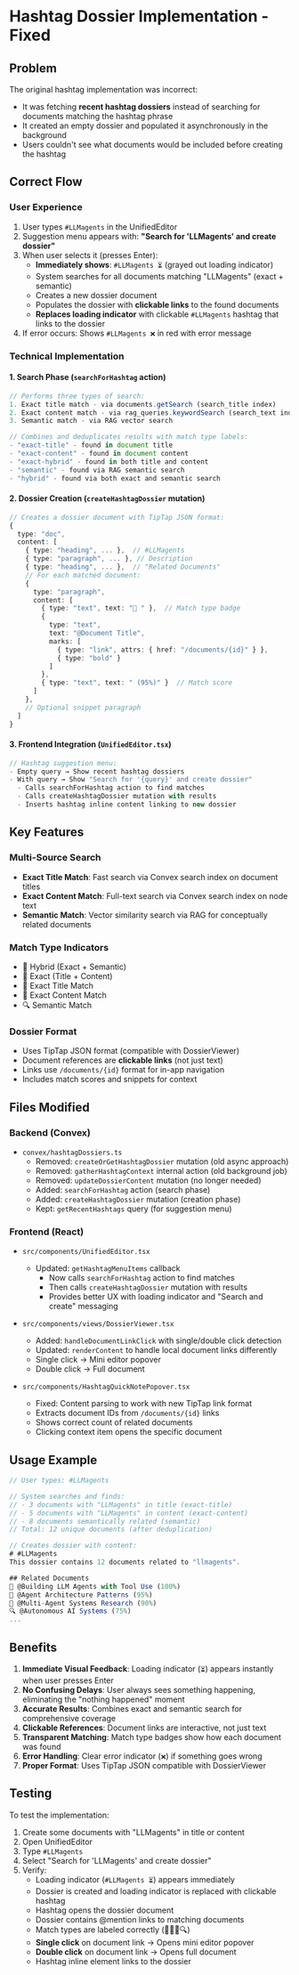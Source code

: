 # Hashtag Dossier Implementation - Fixed

## Problem
The original hashtag implementation was incorrect:
- It was fetching **recent hashtag dossiers** instead of searching for documents matching the hashtag phrase
- It created an empty dossier and populated it asynchronously in the background
- Users couldn't see what documents would be included before creating the hashtag

## Correct Flow

### User Experience
1. User types `#LLMagents` in the UnifiedEditor
2. Suggestion menu appears with: **"Search for 'LLMagents' and create dossier"**
3. When user selects it (presses Enter):
   - **Immediately shows**: `#LLMagents ⏳` (grayed out loading indicator)
   - System searches for all documents matching "LLMagents" (exact + semantic)
   - Creates a new dossier document
   - Populates the dossier with **clickable links** to the found documents
   - **Replaces loading indicator** with clickable `#LLMagents` hashtag that links to the dossier
4. If error occurs: Shows `#LLMagents ❌` in red with error message

### Technical Implementation

#### 1. Search Phase (`searchForHashtag` action)
```typescript
// Performs three types of search:
1. Exact title match - via documents.getSearch (search_title index)
2. Exact content match - via rag_queries.keywordSearch (search_text index on nodes)
3. Semantic match - via RAG vector search

// Combines and deduplicates results with match type labels:
- "exact-title" - found in document title
- "exact-content" - found in document content
- "exact-hybrid" - found in both title and content
- "semantic" - found via RAG semantic search
- "hybrid" - found via both exact and semantic search
```

#### 2. Dossier Creation (`createHashtagDossier` mutation)
```typescript
// Creates a dossier document with TipTap JSON format:
{
  type: "doc",
  content: [
    { type: "heading", ... },  // #LLMagents
    { type: "paragraph", ... }, // Description
    { type: "heading", ... },  // "Related Documents"
    // For each matched document:
    {
      type: "paragraph",
      content: [
        { type: "text", text: "🎯 " },  // Match type badge
        {
          type: "text",
          text: "@Document Title",
          marks: [
            { type: "link", attrs: { href: "/documents/{id}" } },
            { type: "bold" }
          ]
        },
        { type: "text", text: " (95%)" }  // Match score
      ]
    },
    // Optional snippet paragraph
  ]
}
```

#### 3. Frontend Integration (`UnifiedEditor.tsx`)
```typescript
// Hashtag suggestion menu:
- Empty query → Show recent hashtag dossiers
- With query → Show "Search for '{query}' and create dossier"
  - Calls searchForHashtag action to find matches
  - Calls createHashtagDossier mutation with results
  - Inserts hashtag inline content linking to new dossier
```

## Key Features

### Multi-Source Search
- **Exact Title Match**: Fast search via Convex search index on document titles
- **Exact Content Match**: Full-text search via Convex search index on node text
- **Semantic Match**: Vector similarity search via RAG for conceptually related documents

### Match Type Indicators
- 🎯 Hybrid (Exact + Semantic)
- 📍 Exact (Title + Content)
- 📍 Exact Title Match
- 📄 Exact Content Match
- 🔍 Semantic Match

### Dossier Format
- Uses TipTap JSON format (compatible with DossierViewer)
- Document references are **clickable links** (not just text)
- Links use `/documents/{id}` format for in-app navigation
- Includes match scores and snippets for context

## Files Modified

### Backend (Convex)
- `convex/hashtagDossiers.ts`
  - Removed: `createOrGetHashtagDossier` mutation (old async approach)
  - Removed: `gatherHashtagContext` internal action (old background job)
  - Removed: `updateDossierContent` mutation (no longer needed)
  - Added: `searchForHashtag` action (search phase)
  - Added: `createHashtagDossier` mutation (creation phase)
  - Kept: `getRecentHashtags` query (for suggestion menu)

### Frontend (React)
- `src/components/UnifiedEditor.tsx`
  - Updated: `getHashtagMenuItems` callback
    - Now calls `searchForHashtag` action to find matches
    - Then calls `createHashtagDossier` mutation with results
    - Provides better UX with loading indicator and "Search and create" messaging

- `src/components/views/DossierViewer.tsx`
  - Added: `handleDocumentLinkClick` with single/double click detection
  - Updated: `renderContent` to handle local document links differently
  - Single click → Mini editor popover
  - Double click → Full document

- `src/components/HashtagQuickNotePopover.tsx`
  - Fixed: Content parsing to work with new TipTap link format
  - Extracts document IDs from `/documents/{id}` links
  - Shows correct count of related documents
  - Clicking context item opens the specific document

## Usage Example

```typescript
// User types: #LLMagents

// System searches and finds:
// - 3 documents with "LLMagents" in title (exact-title)
// - 5 documents with "LLMagents" in content (exact-content)
// - 8 documents semantically related (semantic)
// Total: 12 unique documents (after deduplication)

// Creates dossier with content:
# #LLMagents
This dossier contains 12 documents related to "llmagents".

## Related Documents
🎯 @Building LLM Agents with Tool Use (100%)
📍 @Agent Architecture Patterns (95%)
📄 @Multi-Agent Systems Research (90%)
🔍 @Autonomous AI Systems (75%)
...
```

## Benefits

1. **Immediate Visual Feedback**: Loading indicator (`⏳`) appears instantly when user presses Enter
2. **No Confusing Delays**: User always sees something happening, eliminating the "nothing happened" moment
3. **Accurate Results**: Combines exact and semantic search for comprehensive coverage
4. **Clickable References**: Document links are interactive, not just text
5. **Transparent Matching**: Match type badges show how each document was found
6. **Error Handling**: Clear error indicator (`❌`) if something goes wrong
7. **Proper Format**: Uses TipTap JSON compatible with DossierViewer

## Testing

To test the implementation:
1. Create some documents with "LLMagents" in title or content
2. Open UnifiedEditor
3. Type `#LLMagents`
4. Select "Search for 'LLMagents' and create dossier"
5. Verify:
   - Loading indicator (`#LLMagents ⏳`) appears immediately
   - Dossier is created and loading indicator is replaced with clickable hashtag
   - Hashtag opens the dossier document
   - Dossier contains @mention links to matching documents
   - Match types are labeled correctly (🎯📍📄🔍)
   - **Single click** on document link → Opens mini editor popover
   - **Double click** on document link → Opens full document
   - Hashtag inline element links to the dossier

